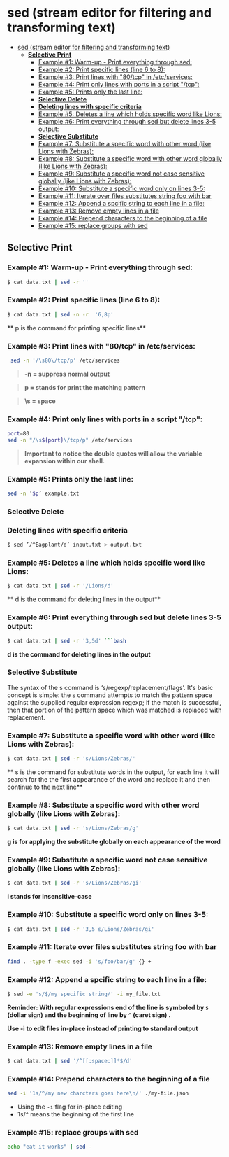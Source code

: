 # sed (stream editor for filtering and transforming text)

<!--ts-->
   * [sed (stream editor for filtering and transforming text)](#sed-stream-editor-for-filtering-and-transforming-text)
      * [<strong>Selective Print</strong>](#selective-print)
         * [Example #1: Warm-up - Print everything through sed:](#example-1-warm-up---print-everything-through-sed)
         * [Example #2: Print specific lines (line 6 to 8):](#example-2-print-specific-lines-line-6-to-8)
         * [Example #3: Print lines with "80/tcp" in /etc/services:](#example-3-print-lines-with-80tcp-in-etcservices)
         * [Example #4: Print only lines with ports in a script "/tcp":](#example-4-print-only-lines-with-ports-in-a-script-tcp)
         * [Example #5: Prints only the last line:](#example-5-prints-only-the-last-line)
         * [<strong>Selective Delete</strong>](#selective-delete)
         * [<strong>Deleting lines with specific criteria</strong>](#deleting-lines-with-specific-criteria)
         * [Example #5: Deletes a line which holds specific word like Lions:](#example-5-deletes-a-line-which-holds-specific-word-like-lions)
         * [Example #6: Print everything through sed but delete lines 3-5 output:](#example-6-print-everything-through-sed-but-delete-lines-3-5-output)
         * [<strong>Selective Substitute</strong>](#selective-substitute)
         * [Example #7: Substitute a specific word with other word (like Lions with Zebras):](#example-7-substitute-a-specific-word-with-other-word-like-lions-with-zebras)
         * [Example #8: Substitute a specific word with other word globally (like Lions with Zebras):](#example-8-substitute-a-specific-word-with-other-word-globally-like-lions-with-zebras)
         * [Example #9: Substitute a specific word not case sensitive globally (like Lions with Zebras):](#example-9-substitute-a-specific-word-not-case-sensitive-globally-like-lions-with-zebras)
         * [Example #10: Substitute a specific word only on lines 3-5:](#example-10-substitute-a-specific-word-only-on-lines-3-5)
         * [Example #11: Iterate over files substitutes string foo with bar](#example-11-iterate-over-files-substitutes-string-foo-with-bar)
         * [Example #12: Append a spcific string to each line in a file:](#example-12-append-a-spcific-string-to-each-line-in-a-file)
         * [Example #13: Remove empty lines in a file](#example-13-remove-empty-lines-in-a-file)
         * [Example #14: Prepend characters to the beginning of a file](#example-14-prepend-characters-to-the-beginning-of-a-file)
         * [Example #15: replace groups with sed](#example-15-replace-groups-with-sed)

<!-- Added by: gil_diy, at: 2020-11-06T02:34+02:00 -->

<!--te-->



## **Selective Print**

### Example #1: Warm-up - Print everything through sed:
```bash
$ cat data.txt | sed -r ''
```

### Example #2: Print specific lines (line 6 to 8):
```bash
$ cat data.txt | sed -n -r  '6,8p'
```
** p is the command for printing specific lines**

### Example #3: Print lines with "80/tcp" in /etc/services:

```bash
 sed -n '/\s80\/tcp/p' /etc/services
```

>**-n = suppress normal output&nbsp;**

>**p = stands for print the matching pattern&nbsp;**

>**\s  = space&nbsp;**


### Example #4: Print only lines with ports in a script "/tcp":

```bash
port=80
sed -n "/\s${port}\/tcp/p" /etc/services
```

 > **Important to notice the double quotes will allow the variable expansion within our shell.**



### Example #5: Prints only the last line:
```bash
sed -n ’$p’ example.txt
```

### **Selective Delete**

### **Deleting lines with specific criteria**

```bash
$ sed ’/^Eagplant/d’ input.txt > output.txt
```


### Example #5: Deletes a line which holds specific word like Lions:
```bash
$ cat data.txt | sed -r '/Lions/d'
```
** d is the command for deleting lines in the output**

### Example #6: Print everything through sed but delete lines 3-5 output:
```bash
$ cat data.txt | sed -r '3,5d' ```bash
```


**d is the command for deleting lines in the output**
### **Selective Substitute**


The syntax of the s command is ‘s/regexp/replacement/flags’.
It's basic concept is simple: the s command attempts to match the pattern space against the supplied regular expression regexp; if the match is successful, then that portion of the    pattern space which was matched is replaced with replacement.


### Example #7: Substitute a specific word with other word (like Lions with Zebras):
```bash
$ cat data.txt | sed -r 's/Lions/Zebras/'
```
** s is the command for substitute words in the output,
for each line it will search for the the first appearance of the word and replace it and then continue to the next line**

### Example #8: Substitute a specific word with other word globally (like Lions with Zebras):

```bash
$ cat data.txt | sed -r 's/Lions/Zebras/g'
```

**g is for applying the substitute globally on each appearance of the word**

### Example #9: Substitute a specific word not case sensitive globally (like Lions with Zebras):

```bash
$ cat data.txt | sed -r 's/Lions/Zebras/gi'
```

**i stands for insensitive-case**


### Example #10: Substitute a specific word only on lines 3-5:

```bash
$ cat data.txt | sed -r '3,5 s/Lions/Zebras/gi'
```

### Example #11: Iterate over files substitutes string foo with bar

```bash
find . -type f -exec sed -i 's/foo/bar/g' {} +
```

### Example #12: Append a spcific string to each line in a file:

```bash
$ sed -e 's/$/my specific string/' -i my_file.txt
```

**Reminder: With regular expressions end of the line is symboled by `$` (dollar sign) and the beginning of line by `^` (caret sign)   .**


**Use -i to edit files in-place instead of printing to standard output**

### Example #13: Remove empty lines in a file

```bash
$ cat data.txt | sed '/^[[:space:]]*$/d'
```
### Example #14: Prepend characters to the beginning of a file

```bash
sed -i '1s/^/my new charcters goes here\n/' ./my-file.json
```

* Using the `-i` flag for in-place editing
* 1s/^ means the beginning of the first line

### Example #15: replace groups with sed

```bash
echo "eat it works" | sed -
```
